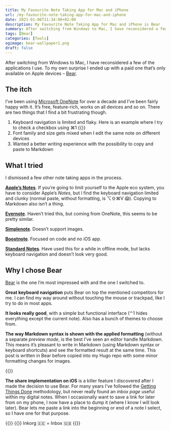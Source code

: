 ```yaml
---
title: My Favourite Note Taking App for Mac and iPhone
url: /my-favourite-note-taking-app-for-mac-and-iphone
date: 2021-01-06T21:34:00+02:00
description: My Favourite Note Taking App for Mac and iPhone is Bear
summary: After switching from Windows to Mac, I have reconsidered a few of the applications I use. To my own surprise I ended up with a paid one that’s only available on Apple devices – Bear.
tags: [Bear]
categories: [Tools]
ogimage: bear-wallpaper1.png
draft: false
---
```


After switching from Windows to Mac, I have reconsidered a few of the applications I use. To my own surprise I ended up with a paid one that’s only available on Apple devices – [Bear](https://bear.app).
## The itch
I’ve been using [Microsoft OneNote](http://www.onenote.com/)  for over a decade and I’ve been fairly happy with it. It’s free, feature-rich, works on all devices and so on.  There are two things that I find a bit frustrating though.

1. Keyboard navigation is limited and flaky. Here is an example where I try to check a checkbox using ⌘1
  {{<post-image image="onenote-checkbox.gif" alt="Unable to check checkbox in OneNote – animated gif" />}}
2. Font family and size gets mixed when I edit the same note on different devices
3. Wanted a better writing experience with the possibility to copy and paste to Markdown

## What I tried
I dismissed a few other note taking apps in the process.

**[Apple’s Notes](https://apps.apple.com/us/app/notes/id1110145109)**. If you’re going to limit yourself to the Apple eco system, you have to consider Apple’s _Notes_, but I find the keyboard navigation limited and clunky (normal paste, without formatting, is ⌥⇧⌘V 😱). Copying to Markdown also isn’t a thing.

**[Evernote](http://www.evernote.com)**. Haven’t tried this, but coming from OneNote, this seems to be pretty similar.

**[Simplenote](http://www.simplenote.com)**. Doesn’t support images.

**[Boostnote](http://boostnote.io)**. Focused on code and no iOS app.

**[Standard Notes](https://standardnotes.org)**. Have used this for a while in offline mode, but lacks keyboard navigation and doesn’t
look very good.

## Why I chose Bear
[Bear](http://bear.app/) is the one I’m most impressed with and the one I switched to.

**Great keyboard navigation** puts Bear on top the mentioned competitors for me. I can find my way around without touching the mouse or trackpad, like I try to do in most apps.

**It looks really good**, with a simple but functional interface (⌃1 hides everything except the current note). Also has a bunch of themes to choose from.

**The way Markdown syntax is shown with the applied formatting** (without a separate _preview mode_, is the best I’ve seen an editor handle Markdown. This means it’s pleasant to write in Markdown (using Markdown syntax or keyboard shortcuts) and see the formatted result at the same time. This post is written in Bear before copied into my Hugo repo with some minor formatting changes for images.

{{<post-image image="bear-app-writing.png" alt="Bear note taking app showing the draft for this blog post" borderless="true" />}}

**The share implementation on iOS** is a killer feature I discovered after I made the decision to use Bear. For many years I’ve followed the [Getting Things Done](https://gettingthingsdone.com/) methodology, but never really found an _inbox page_ useful within my digital notes. When I occasionally want to save a link for later from on my phone, I now have a place to dump it (where I know I will look later).  Bear lets me paste a link into the beginning or end of a note I select, so I have one for that purpose.

{{<post-image image="bear-ios-1.jpg" width="500" alt="Bear share option in iOS – Titled link" />}}
{{<post-image image="bear-ios-2.jpg" width="500" alt="Bear share option in iOS – Select note">}}
Inkorg 🇸🇪 = Inbox 🇬🇧
{{</post-image>}}
